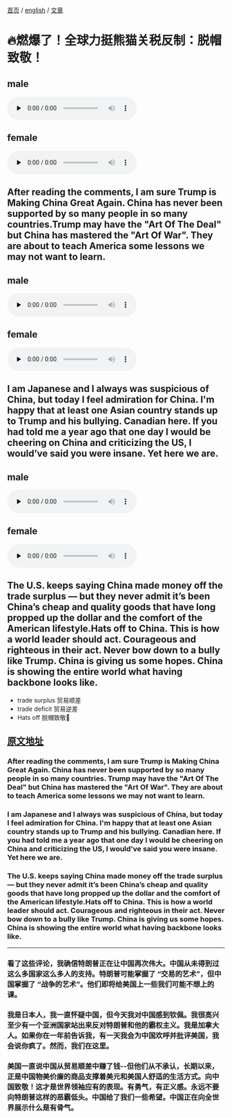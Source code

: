 [首页](https://printjs.github.io/blog) / [english](https://printjs.github.io/blog/docs/english) / [文章](https://printjs.github.io/blog/docs/english/course_speak)

# 🔥燃爆了！全球力挺熊猫关税反制：脱帽致敬！

## male​
<audio id="audio" controls="" preload="none">
    <source id="mp3" src="./audio_male_1.wav">
</audio>

## female
<audio id="audio" controls="" preload="none">
    <source id="mp3" src="./audio_female_1.wav">
</audio>

## After reading the comments, I am sure Trump is Making China Great Again. China has never been supported by so many people in so many countries.Trump may have the "Art Of The Deal" but China has mastered the "Art Of War". They are about to teach America some lessons we may not want to learn.
 
## male​
<audio id="audio" controls="" preload="none">
    <source id="mp3" src="./audio_male_2.wav">
</audio>

## female
<audio id="audio" controls="" preload="none">
    <source id="mp3" src="./audio_female_2.wav">
</audio>

## I am Japanese and I always was suspicious of China, but today I feel admiration for China. I'm happy that at least one Asian country stands up to Trump and his bullying. Canadian here. If you had told me a year ago that one day I would be cheering on China and criticizing the US, I would’ve said you were insane. Yet here we are.

## male​
<audio id="audio" controls="" preload="none">
    <source id="mp3" src="./audio_male_3.wav">
</audio>

## female
<audio id="audio" controls="" preload="none">
    <source id="mp3" src="./audio_female_3.wav">
</audio>

## The U.S. keeps saying China made money off the trade surplus — but they never admit it’s been China’s cheap and quality goods that have long propped up the dollar and the comfort of the American lifestyle.Hats off to China. This is how a world leader should act. Courageous and righteous in their act. Never bow down to a bully like Trump. China is giving us some hopes. China is showing the entire world what having backbone looks like.

- trade surplus 贸易顺差 
- trade deficit 贸易逆差
- Hats off 脱帽致敬🫡

## [原文地址](https://www.bilibili.com/video/BV1yxdVYZETe?t=292.0)


### After reading the comments, I am sure Trump is Making China Great Again. China has never been supported by so many people in so many countries. Trump may have the "Art Of The Deal" but China has mastered the "Art Of War". They are about to teach America some lessons we may not want to learn.
 
### I am Japanese and I always was suspicious of China, but today I feel admiration for China. I'm happy that at least one Asian country stands up to Trump and his bullying. Canadian here. If you had told me a year ago that one day I would be cheering on China and criticizing the US, I would’ve said you were insane. Yet here we are.
 
### The U.S. keeps saying China made money off the trade surplus — but they never admit it’s been China’s cheap and quality goods that have long propped up the dollar and the comfort of the American lifestyle.Hats off to China. This is how a world leader should act. Courageous and righteous in their act. Never bow down to a bully like Trump. China is giving us some hopes. China is showing the entire world what having backbone looks like.

-----------

### 看了这些评论，我确信特朗普正在让中国再次伟大。中国从未得到过这么多国家这么多人的支持。特朗普可能掌握了 “交易的艺术”，但中国掌握了 “战争的艺术”。他们即将给美国上一些我们可能不想上的课。
 
### 我是日本人，我一直怀疑中国，但今天我对中国感到钦佩。我很高兴至少有一个亚洲国家站出来反对特朗普和他的霸权主义。我是加拿大人。如果你在一年前告诉我，有一天我会为中国欢呼并批评美国，我会说你疯了。然而，我们在这里。
 
### 美国一直说中国从贸易顺差中赚了钱--但他们从不承认，长期以来，正是中国物美价廉的商品支撑着美元和美国人舒适的生活方式。向中国致敬！这才是世界领袖应有的表现。有勇气，有正义感。永远不要向特朗普这样的恶霸低头。中国给了我们一些希望。中国正在向全世界展示什么是有骨气。